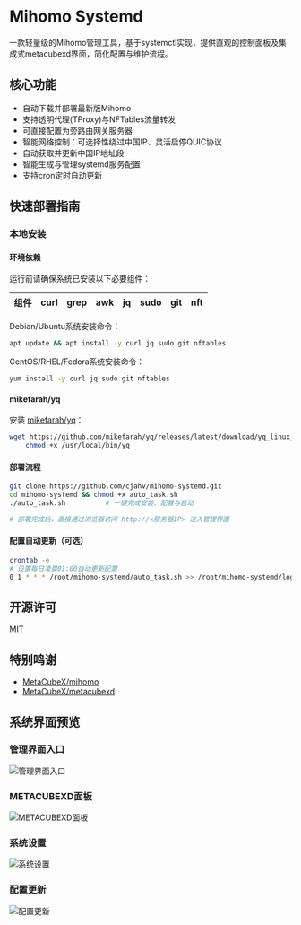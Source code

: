 # Mihomo Systemd

一款轻量级的Mihomo管理工具，基于systemctl实现，提供直观的控制面板及集成式metacubexd界面，简化配置与维护流程。

## 核心功能

* 自动下载并部署最新版Mihomo
* 支持透明代理(TProxy)与NFTables流量转发
* 可直接配置为旁路由网关服务器
* 智能网络控制：可选择性绕过中国IP、灵活启停QUIC协议
* 自动获取并更新中国IP地址段
* 智能生成与管理systemd服务配置
* 支持cron定时自动更新

## 快速部署指南

### 本地安装

#### 环境依赖

运行前请确保系统已安装以下必要组件：

| 组件 | curl | grep | awk | jq | sudo | git | nft |
|------|------|------|-----|----|----- |-----|-----|

Debian/Ubuntu系统安装命令：

```bash
apt update && apt install -y curl jq sudo git nftables
```

CentOS/RHEL/Fedora系统安装命令：

```bash
yum install -y curl jq sudo git nftables
```

#### mikefarah/yq

安装 [mikefarah/yq](https://github.com/mikefarah/yq)：

```bash
wget https://github.com/mikefarah/yq/releases/latest/download/yq_linux_amd64 -O /usr/local/bin/yq &&\
    chmod +x /usr/local/bin/yq
```

#### 部署流程

```bash
git clone https://github.com/cjahv/mihomo-systemd.git
cd mihomo-systemd && chmod +x auto_task.sh
./auto_task.sh          # 一键完成安装、配置与启动

# 部署完成后，直接通过浏览器访问 http://<服务器IP> 进入管理界面
```

#### 配置自动更新（可选）

```bash
crontab -e
# 设置每日凌晨01:00自动更新配置
0 1 * * * /root/mihomo-systemd/auto_task.sh >> /root/mihomo-systemd/log.txt 2>&1
```

## 开源许可

MIT

## 特别鸣谢

* [MetaCubeX/mihomo](https://github.com/MetaCubeX/mihomo)
* [MetaCubeX/metacubexd](https://github.com/MetaCubeX/metacubexd)

## 系统界面预览

### 管理界面入口
![管理界面入口](image/1.png)

### METACUBEXD面板
![METACUBEXD面板](image/2.png)

### 系统设置
![系统设置](image/3.png)

### 配置更新
![配置更新](image/4.png)

